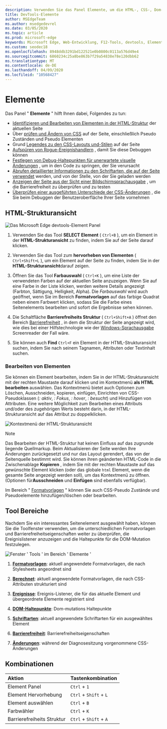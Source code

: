```yaml
---
description: Verwenden Sie das Panel Elemente, um die HTML-, CSS-, Dom-und Barrierefreiheit Ihrer Seite zu überprüfen.
title: DevTools-Elemente
author: MSEdgeTeam
ms.author: msedgedevrel
ms.date: 03/05/2020
ms.topic: article
ms.prod: microsoft-edge
keywords: Microsoft Edge, Web-Entwicklung, F12-Tools, devtools, Elemente, HTML, CSS, Dom-Haltepunkte, Ereignisse, Barrierefreiheit
ms.custom: seodec18
ms.openlocfilehash: 8948ddb3291bd122521e0b0800c0113a576d49e4
ms.sourcegitcommit: 6860234c25a8be863b7f29a54838e78e120dbb62
ms.translationtype: MT
ms.contentlocale: de-DE
ms.lasthandoff: 04/09/2020
ms.locfileid: "10568427"
---
```

# Elemente

Das Panel " **Elemente** " hilft Ihnen dabei, Folgendes zu tun:

* [Identifizieren und Bearbeiten von Elementen in der HTML-Struktur](#html-tree-view) der aktuellen Seite
* Über [prüfen und Ändern von CSS](./elements/styles.md) auf der Seite, einschließlich Pseudo Zuständen und Pseudo Elementen
* Grund [Legendes zu den CSS-Layouts und-Stilen](./elements/computed.md) auf der Seite
* [Aufspüren von Rogue-Ereignishandlern](./elements/events.md) , damit Sie diese Debuggen können
* [Festlegen von Debug-Haltepunkten für unerwartete visuelle Änderungen](./elements/dom-breakpoints.md) , um in den Code zu springen, der Sie verursacht
* [Abrufen detaillierter Informationen zu den Schriftarten, die auf der Seite verwendet](./elements/fonts.md) werden, und von der Stelle, von der Sie geladen werden
* [Anzeigen der Seite aus der Sicht einer Bildschirmsprachausgabe](./elements/accessibility.md) , um die Barrierefreiheit zu überprüfen und zu testen 
* [Überprüfen einer ausgeführten Unterschiede der CSS-Änderungen](./elements/changes.md) , die Sie beim Debuggen der Benutzeroberfläche Ihrer Seite vornehmen

## HTML-Strukturansicht

![Das Microsoft Edge devtools-Element Panel](./media/elements.png)

1. Verwenden Sie das Tool **SELECT Element** ( `Ctrl+B` ), um ein Element in der **HTML-Strukturansicht** zu finden, indem Sie auf der Seite darauf klicken.

2. Verwenden Sie das Tool zum **hervorheben von Elementen** ( `Ctrl+Shift+L` ), um ein Element auf der Seite zu finden, indem Sie in der **HTML-Strukturansicht**darauf zeigen.

3. Öffnen Sie das Tool **Farbauswahl** ( `Ctrl+K` ), um eine Liste der verwendeten Farben auf der aktuellen Seite anzuzeigen. Wenn Sie auf eine Farbe in der Liste klicken, werden weitere Details angezeigt (Farbton, Sättigung, Helligkeit, Alpha). Die *Farbauswahl* wird auch geöffnet, wenn Sie im Bereich **Formatvorlagen** auf das farbige Quadrat neben einem Farbwert klicken, sodass Sie die Farbe eines Seitenelements bearbeiten und sofort die Ergebnisse sehen können.

4. Die Schaltfläche **Barrierefreiheits Struktur** ( `Ctrl+Shift+A` ) öffnet den Bereich [Barrierefreiheit](./elements/accessibility.md) , in dem die Struktur der Seite angezeigt wird, wie dies bei einer Hilfstechnologie wie der [Windows-Sprachausgabe](https://support.microsoft.com/help/22798/windows-10-narrator-get-started) Screenreader der Fall wäre.

5. Sie können auch **Find** `Ctrl+F` ein Element in der HTML-Strukturansicht suchen, indem Sie nach seinem Tagnamen, Attributen oder Textinhalt suchen.

### Bearbeiten von Elementen

Sie können ein Element bearbeiten, indem Sie in der HTML-Strukturansicht mit der rechten Maustaste darauf klicken und im Kontextmenü **als HTML bearbeiten** auswählen. Das Kontextmenü bietet auch Optionen zum Löschen, Ausschneiden, kopieren, einfügen, Einrichten von CSS-Pseudoklassen (*: aktiv*, *: Fokus*, *: hover*, *: besucht*) und Hinzufügen von Attributen. Eine weitere Möglichkeit zum Bearbeiten eines Attributs und/oder des zugehörigen Werts besteht darin, in der HTML-Strukturansicht auf das Attribut zu doppelklicken.

![Kontextmenü der HTML-Strukturansicht](./media/elements_html_tree_context.png)

> [!NOTE]
> Das Bearbeiten der HTML-Struktur hat keinen Einfluss auf das zugrunde liegende Quellmarkup. Beim Aktualisieren der Seite werden Ihre Änderungen zurückgesetzt und nur das Layout gerendert, das von der Seitenquelle bestimmt wird. Sie können ihren geänderten HTML-Code in die Zwischenablage **Kopieren** , indem Sie mit der rechten Maustaste auf das gewünschte Element klicken (oder das globale `html` Element, wenn die gesamte Seite angezeigt werden soll), um das Kontextmenü zu öffnen. (Optionen für**Ausschneiden** und **Einfügen** sind ebenfalls verfügbar).

Im Bereich " [Formatvorlagen](./elements/styles.md) " können Sie auch CSS-Pseudo Zustände und Pseudoelemente hinzufügen/löschen oder bearbeiten.

## Tool Bereiche

Nachdem Sie ein interessantes Seitenelement ausgewählt haben, können Sie die Toolfenster verwenden, um die unterschiedlichen Formatvorlagen und Barrierefreiheitseigenschaften weiter zu überprüfen, die Ereignislistener anzuzeigen und die Haltepunkte für die DOM-Mutation festzulegen.

![Fenster ' Tools ' im Bereich ' Elemente '](./media/elements_toolpanes.png)

1. [**Formatvorlagen**](./elements/styles.md): aktuell angewendete Formatvorlagen, die nach Stylesheets angeordnet sind

2. [**Berechnet**](./elements/computed.md): aktuell angewendete Formatvorlagen, die nach CSS-Attributen strukturiert sind

3. [**Ereignisse**](./elements/events.md): Ereignis-Listener, die für das aktuelle Element und übergeordnete Elemente registriert sind

4. [**DOM-Haltepunkte**](./elements/dom-breakpoints.md): Dom-mutations Haltepunkte 

5. [**Schriftarten**](./elements/fonts.md): aktuell angewendete Schriftarten für ein ausgewähltes Element

6. [**Barrierefreiheit**](./elements/accessibility.md): Barrierefreiheitseigenschaften

7. [**Änderungen**](./elements/changes.md): während der Diagnosesitzung vorgenommene CSS-Änderungen  

## Kombinationen

| Aktion               | Tastenkombination               |
|:---------------------|:-----------------------|
| Element Panel       | `Ctrl` + `1`           |
| Element Hervorhebung | `Ctrl` + `Shift` + `L` |
| Element auswählen       | `Ctrl` + `B`           |
| Farbwähler         | `Ctrl` + `K`           |
| Barrierefreiheits Struktur   | `Ctrl` + `Shift` + `A` |
